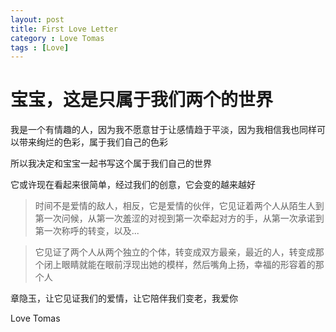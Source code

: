 ```yaml
---
layout: post
title: First Love Letter
category : Love Tomas
tags : [Love]
---
```


# 宝宝，这是只属于我们两个的世界

我是一个有情趣的人，因为我不愿意甘于让感情趋于平淡，因为我相信我也同样可以带来绚烂的色彩，属于我们自己的色彩

所以我决定和宝宝一起书写这个属于我们自己的世界

它或许现在看起来很简单，经过我们的创意，它会变的越来越好

> 时间不是爱情的敌人，相反，它是爱情的伙伴，它见证着两个人从陌生人到第一次问候，从第一次羞涩的对视到第一次牵起对方的手，从第一次承诺到第一次称呼的转变，以及...

> 它见证了两个人从两个独立的个体，转变成双方最亲，最近的人，转变成那个闭上眼睛就能在眼前浮现出她的模样，然后嘴角上扬，幸福的形容着的那个人

章隐玉，让它见证我们的爱情，让它陪伴我们变老，我爱你

Love Tomas
